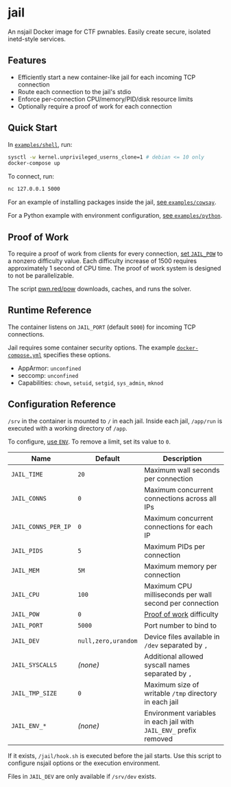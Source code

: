 # jail

An nsjail Docker image for CTF pwnables. Easily create secure, isolated inetd-style services.

## Features

- Efficiently start a new container-like jail for each incoming TCP connection
- Route each connection to the jail's stdio
- Enforce per-connection CPU/memory/PID/disk resource limits
- Optionally require a proof of work for each connection

## Quick Start

In [`examples/shell`](examples/shell), run:

```sh
sysctl -w kernel.unprivileged_userns_clone=1 # debian <= 10 only
docker-compose up
```

To connect, run:

```sh
nc 127.0.0.1 5000
```

For an example of installing packages inside the jail, [see `examples/cowsay`](examples/cowsay/Dockerfile).

For a Python example with environment configuration, [see `examples/python`](examples/python/Dockerfile).

## Proof of Work

To require a proof of work from clients for every connection, [set `JAIL_POW`](#configuration-reference) to a nonzero difficulty value.
Each difficulty increase of 1500 requires approximately 1 second of CPU time.
The proof of work system is designed to not be parallelizable.

The script [pwn.red/pow](https://pwn.red/pow) downloads, caches, and runs the solver.

## Runtime Reference

The container listens on `JAIL_PORT` (default `5000`) for incoming TCP connections.

Jail requires some container security options.
The example [`docker-compose.yml`](examples/shell/docker-compose.yml) specifies these options.

- AppArmor: `unconfined`
- seccomp: `unconfined`
- Capabilities: `chown`, `setuid`, `setgid`, `sys_admin`, `mknod`

## Configuration Reference

`/srv` in the container is mounted to `/` in each jail.
Inside each jail, `/app/run` is executed with a working directory of `/app`.

To configure, [use `ENV`](https://docs.docker.com/engine/reference/builder/#env).
To remove a limit, set its value to `0`.

| Name                | Default             | Description                                                        |
| ------------------- | ------------------- | ------------------------------------------------------------------ |
| `JAIL_TIME`         | `20`                | Maximum wall seconds per connection                                |
| `JAIL_CONNS`        | `0`                 | Maximum concurrent connections across all IPs                      |
| `JAIL_CONNS_PER_IP` | `0`                 | Maximum concurrent connections for each IP                         |
| `JAIL_PIDS`         | `5`                 | Maximum PIDs per connection                                        |
| `JAIL_MEM`          | `5M`                | Maximum memory per connection                                      |
| `JAIL_CPU`          | `100`               | Maximum CPU milliseconds per wall second per connection            |
| `JAIL_POW`          | `0`                 | [Proof of work](#proof-of-work) difficulty                         |
| `JAIL_PORT`         | `5000`              | Port number to bind to                                             |
| `JAIL_DEV`          | `null,zero,urandom` | Device files available in `/dev` separated by `,`                  |
| `JAIL_SYSCALLS`     | _(none)_            | Additional allowed syscall names separated by `,`                  |
| `JAIL_TMP_SIZE`     | `0`                 | Maximum size of writable `/tmp` directory in each jail             |
| `JAIL_ENV_*`        | _(none)_            | Environment variables in each jail with `JAIL_ENV_` prefix removed |

If it exists, `/jail/hook.sh` is executed before the jail starts.
Use this script to configure nsjail options or the execution environment.

Files in `JAIL_DEV` are only available if `/srv/dev` exists.
